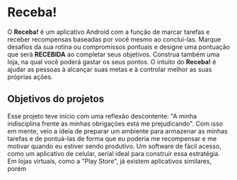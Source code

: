 # Receba!
O **Receba!** é um aplicativo Android com a função de marcar tarefas e receber recompensas baseadas por você mesmo ao concluí-las. Marque desafios da sua rotina ou compromissos pontuais e designe uma pontuação que será **RECEBIDA** ao completar seus objetivos. Construa também uma loja, na qual você poderá gastar os seus pontos. O intuito do **Receba!** é ajudar as pessoas à alcançar suas metas e à controlar melhor as suas próprias ações.

## Objetivos do projetos
Esse projeto teve inicio com uma reflexão descontente: "A minha indisciplina frente às minhas obrigações está me prejudicando". Com isso em mente, veio a ideia de preparar um ambiente para armazenar as minhas tarefas e de pontuá-las de forma que eu poderia me recompensar e me motivar quando eu estiver sendo produtivo. Um software de fácil acesso, como um aplicativo de celular, serial ideal para construir essa estratégia. Em lojas virtuais, como a "Play Store", já existem aplicativos similares, porém  
